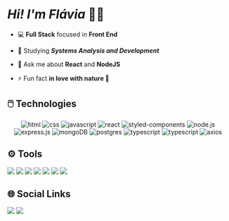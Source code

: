  # ***Hi! I'm Flávia*** 🤟🏻

- 💻 **Full Stack** focused in **Front End**

- 📌 Studying ***Systems Analysis and Development***

- 💬 Ask me about **React** and **NodeJS**

- ⚡ Fun fact **in love with nature 🌱**

## 🖱️ Technologies

<div align="center">
  <img alt="html" src="https://camo.githubusercontent.com/49fbb99f92674cc6825349b154b65aaf4064aec465d61e8e1f9fb99da3d922a1/68747470733a2f2f696d672e736869656c64732e696f2f62616467652f68746d6c352d2532334533344632362e7376673f7374796c653d666f722d7468652d6261646765266c6f676f3d68746d6c35266c6f676f436f6c6f723d7768697465">
  <img alt="css" src="https://camo.githubusercontent.com/e6b67b27998fca3bccf4c0ee479fc8f9de09d91f389cccfbe6cb1e29c10cfbd7/68747470733a2f2f696d672e736869656c64732e696f2f62616467652f637373332d2532333135373242362e7376673f7374796c653d666f722d7468652d6261646765266c6f676f3d63737333266c6f676f436f6c6f723d7768697465">
  <img alt="javascript" src="https://camo.githubusercontent.com/aeddc848275a1ffce386dc81c04541654ca07b2c43bbb8ad251085c962672aea/68747470733a2f2f696d672e736869656c64732e696f2f62616467652f6a6176617363726970742d2532333332333333302e7376673f7374796c653d666f722d7468652d6261646765266c6f676f3d6a617661736372697074266c6f676f436f6c6f723d253233463744463145">
  <img alt="react" src="https://camo.githubusercontent.com/ab4c3c731a174a63df861f7b118d6c8a6c52040a021a552628db877bd518fe84/68747470733a2f2f696d672e736869656c64732e696f2f62616467652f72656163742d2532333230323332612e7376673f7374796c653d666f722d7468652d6261646765266c6f676f3d7265616374266c6f676f436f6c6f723d253233363144414642">
   <img alt="styled-components" src="https://img.shields.io/badge/styled--components-DB7093?style=for-the-badge&logo=styled-components&logoColor=white">
  <img alt="node.js" src="https://camo.githubusercontent.com/7d7b100e379663ee40a20989e6c61737e6396c1dafc3a7c6d2ada8d4447eb0e4/68747470733a2f2f696d672e736869656c64732e696f2f62616467652f6e6f64652e6a732d3644413535463f7374796c653d666f722d7468652d6261646765266c6f676f3d6e6f64652e6a73266c6f676f436f6c6f723d7768697465">
  <img alt="express.js" src="https://camo.githubusercontent.com/8286a45a106e1a3c07489f83a38159981d888518a740b59c807ffc1b7b1e2f7b/68747470733a2f2f696d672e736869656c64732e696f2f62616467652f657870726573732e6a732d2532333430346435392e7376673f7374796c653d666f722d7468652d6261646765266c6f676f3d65787072657373266c6f676f436f6c6f723d253233363144414642">
  <img alt="mongoDB" src="https://camo.githubusercontent.com/c839570bc71901106b11b8411d9277a6a8356a9431e4a16d6c26db82caab7d62/68747470733a2f2f696d672e736869656c64732e696f2f62616467652f4d6f6e676f44422d2532333465613934622e7376673f7374796c653d666f722d7468652d6261646765266c6f676f3d6d6f6e676f6462266c6f676f436f6c6f723d7768697465">
  <img alt="postgres" src="https://camo.githubusercontent.com/29e7fc6c62f61f432d3852fbfa4190ff07f397ca3bde27a8196bcd5beae3ff77/68747470733a2f2f696d672e736869656c64732e696f2f62616467652f706f7374677265732d2532333331363139322e7376673f7374796c653d666f722d7468652d6261646765266c6f676f3d706f737467726573716c266c6f676f436f6c6f723d7768697465">
   <img alt="typescript" src="https://camo.githubusercontent.com/ee71fcc1aa3d059265517741dffc4161922fd744377e7a5f07c43381d0aa9aac/68747470733a2f2f696d672e736869656c64732e696f2f62616467652f747970657363726970742d2532333030374143432e7376673f7374796c653d666f722d7468652d6261646765266c6f676f3d74797065736372697074266c6f676f436f6c6f723d7768697465">

 <img alt="typescript" src="https://img.shields.io/badge/Vite-B73BFE?style=for-the-badge&logo=vite&logoColor=FFD62E">
 
 <img alt="axios" src="https://img.shields.io/badge/axios-671ddf?&style=for-the-badge&logo=axios&logoColor=white">



   </div>  

## ⚙️ Tools
<div>
 <img  src="https://img.shields.io/badge/Trello-0052CC?style=for-the-badge&logo=trello&logoColor=white">
 <img src="https://img.shields.io/badge/Figma-F24E1E?style=for-the-badge&logo=figma&logoColor=white">
 <img src="https://img.shields.io/badge/Discord-5865F2?style=for-the-badge&logo=discord&logoColor=white">
 <img src="https://img.shields.io/badge/VSCode-0078D4?style=for-the-badge&logo=visual%20studio%20code&logoColor=white">
 <img src="https://img.shields.io/badge/Google%20Meet-00897B?style=for-the-badge&logo=google-meet&logoColor=white">
 <img src="https://img.shields.io/badge/Zoom-2D8CFF?style=for-the-badge&logo=zoom&logoColor=white">
 <img src="https://img.shields.io/badge/Notion-000000?style=for-the-badge&logo=notion&logoColor=white">
</div>

## 🌐 Social Links

<a href='https://www.linkedin.com/in/flaviamendesz/' target="_blank"><img src='https://img.shields.io/badge/-LinkedIn-%230077B5?style=for-the-badge&logo=linkedin&logoColor=white'></a>
 <a href = "mailto:flaviam.dev@gmail.com"><img src="https://img.shields.io/badge/-Gmail-%23333?style=for-the-badge&logo=gmail&logoColor=white" target="_blank"></a>


